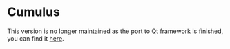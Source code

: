 # Cumulus

This version is no longer maintained as the port to Qt framework is finished, you can find it [here](https://vadrian89.github.io/cumulus-qt/).
